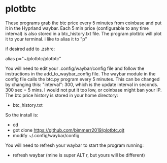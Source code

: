 # plotbtc

These programs grab the btc price every 5 minutes from coinbase and put it in the Hyprland waybar.
Each 5 min price (configurable to any time interval) is also stored in a btc_history.txt file.
The program plotbtc will plot it to your terminal. i like to alias it to "p"

if desired add to .zshrc:

alias p="~/plotbtc/plotbtc"

You will need to edit your .config/waybar/config file and follow the instructions in the add_to_waybar_config file.
The waybar module in the config file calls the btc.py program every 5 minutes.
This can be changed by changing this: "interval": 300, which is the update interval in seconds. 300 sec = 5 mins.
I would not put it too low, or coinbase might ban your IP.
The btc price history is stored in your home directory:

- btc_history.txt

So the install is:

- cd
- got clone https://github.com/bimmerr2019/plotbtc.git
- modify ~/.config/waybar/config

You will need to refresh your waybar to start the program running:

- refresh waybar (mine is super ALT r, but yours will be different)
